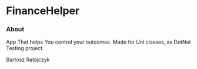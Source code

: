 # FinanceHelper
### About
App That helps You control your outcomes. Made for Uni classes, as DotNet Testing project.


Bartosz Ratajczyk
